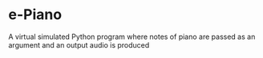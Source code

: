 # e-Piano
A virtual simulated Python program where notes of piano are passed as an argument and an output audio is produced
